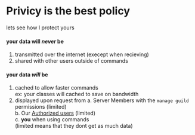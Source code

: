 # Privicy is the best policy
lets see how I protect yours
#### your data will *never* be
1. transmitted over the internet (execept when recieving)
2. shared with other users outside of commands

#### your data *will* be
1. cached to allow faster commands <br>
	ex: your classes will cached to save on bandwidth<br>
2. displayed upon request from
	a. Server Members with the `manage guild` permissions (limited)<br>
	b. Our [Authorized users](util.js#L15) (limited)<br>
	c. **you** when using commands<br>
	(limited means that they dont get as much data)<br>